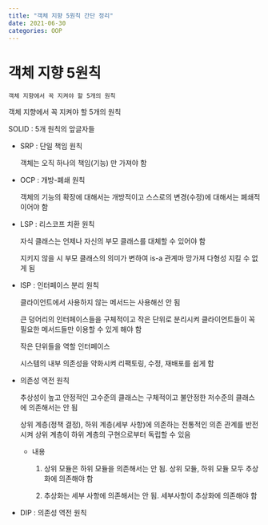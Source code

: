 ```yaml
---
title: "객체 지향 5원칙 간단 정리"
date: 2021-06-30
categories: OOP
---
```


# 객체 지향 5원칙

    객체 지향에서 꼭 지켜야 할 5개의 원칙

객체 지향에서 꼭 지켜야 할 5개의 원칙

SOLID : 5개 원칙의 앞글자들

- SRP : 단일 책임 원칙

  객체는 오직 하나의 책임(기능) 만 가져야 함

- OCP : 개방-폐쇄 원칙

  객체의 기능의 확장에 대해서는 개방적이고 스스로의 변경(수정)에 대해서는 폐쇄적이어야 함

- LSP : 리스코프 치환 원칙

  자식 클래스는 언제나 자신의 부모 클래스를 대체할 수 있어야 함

  지키지 않을 시 부모 클래스의 의미가 변하여 is-a 관계마 망가져 다형성 지킬 수 없게 됨

- ISP : 인터페이스 분리 원칙

  클라이언트에서 사용하지 않는 메서드는 사용해선 안 됨

  큰 덩어리의 인터페이스들을 구체적이고 작은 단위로 분리시켜 클라이언트들이 꼭 필요한 메서드들만 이용할 수 있게 해야 함

  작은 단위들을 역할 인터페이스

  시스템의 내부 의존성을 약화시켜 리팩토링, 수정, 재배포를 쉽게 함

- 의존성 역전 원칙

  추상성이 높고 안정적인 고수준의 클래스는 구체적이고 불안정한 저수준의 클래스에 의존해서는 안 됨

  상위 계층(정책 결정), 하위 계층(세부 사항)에 의존하는 전통적인 의존 관계를 반전 시켜 상위 계층이 하위 계층의 구현으로부터 독립할 수 있음

  - 내용

    1. 상위 모듈은 하위 모듈을 의존해서는 안 됨. 상위 모듈, 하위 모듈 모두 추상화에 의존해야 함

    2. 추상화는 세부 사항에 의존해서는 안 됨. 세부사항이 추상화에 의존해야 함

- DIP : 의존성 역전 원칙
